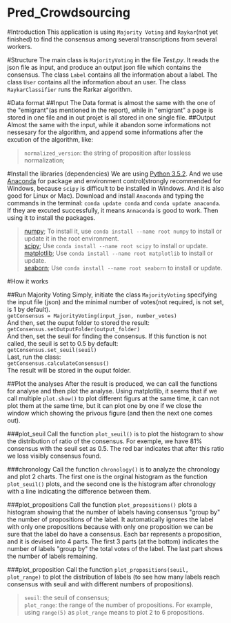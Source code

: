 Pred_Crowdsourcing
===

#Introduction
This application is using `Majority Voting` and `Raykar`(not yet finished) to find the consensus among several transcriptions from several workers.

#Structure
The main class is `MajorityVoting` in the file *Test.py*. It reads the json file as input, and produce an output json file which contains the consensus.
The class `Label` contains all the information about a label.
The class `User` contains all the information about an user.
The class `RaykarClassifier` runs the Rarkar algorithm.

#Data format
##Input
The Data format is almost the same with the one of the "emigrant"(as mentioned in the report), while in "emigrant" a page is stored in one file and in out projet is all stored in one single file.
##Output
Almost the same with the input, while it abandon some informations not nessesary for the algorithm, and append some informations after the excution of the algorithm, like:
>`normalized_version`: the string of proposition after lossless normalization;

#Install the libraries (dependencies)
We are using [Python 3.5.2](https://www.python.org/downloads/release/python-352/).
And we use [Anaconda](https://www.continuum.io/downloads) for package and environment control(strongly recommended for Windows, because `scipy` is difficult to be installed in Windows. And it is also good for Linux or Mac).
Download and install `Anaconda` and typing the commands in the terminal: `conda update conda` and `conda update anaconda`. If they are excuted successfully, it means `Annaconda` is good to work.
Then using it to install the packages.
>[numpy](http://www.numpy.org/); To install it, use `conda install --name root numpy` to install or update it in the root environment.  
>[scipy](http://www.scipy.org/install.html); Use `conda install --name root scipy` to install or update.  
>[matplotlib](http://matplotlib.org/); Use `conda install --name root matplotlib` to install or update.  
>[seaborn](http://seaborn.pydata.org/); Use `conda install --name root seaborn` to install or update.  

#How it works 

##Run Majority Voting
Simply, initiate the class `MajorityVoting` specifying the input file (json) and the minimal number of votes(not required, is not set, is 1 by default).  
    `getConsensus = MajorityVoting(input_json, number_votes)`  
And then, set the ouput folder to stored the result:  
    `getConsensus.setOutputFolder(output_folder)`  
And then, set the seuil for finding the consensus. If this function is not called, the seuil is set to 0.5 by default:  
    `getConsensus.set_seuil(seuil)`  
Last, run the class:  
    `getConsensus.calculateConsensus()`  
The result will be stored in the ouput folder.

##Plot the analyses
After the result is produced, we can call the functions for analyse and then plot the analyse. Using matplotlib, it seems that if we call multiple `plot.show()` to plot different figurs at the same time, it can not plot them at the same time, but it can plot one by one if we close the window which showing the privous figure (and then the next one comes out).

###plot_seuil
Call the function `plot_seuil()` is to plot the histogram to show the distribution of ratio of the consensus. For exemple, we have 81% consensus with the seuil set as 0.5. The red bar indicates that after this ratio we loss visibly consensus found.

###chronology
Call the function `chronology()` is to analyze the chronology and plot 2 charts. The first one is the orginal histogram as the function `plot_seuil()` plots, and the second one is the histogram after chronology with a line indicating the difference between them.

###plot_propositions
Call the function `plot_propositions()` plots a histogram showing that the number of labels having consensus "group by" the number of propositions of the label. It automatically ignores the label with only one propositions because with only one proposition we can be sure that the label do have a consensus. Each bar represents a proposition, and it is devised into 4 parts. The first 3 parts (at the bottom) indicates the number of labels "group by" the total votes of the label. The last part shows the number of labels remaining.

###plot_proposition
Call the function `plot_propositions(seuil, plot_range)` to plot the distribution of labels (to see how many labels reach consensus with seuil and with different numbers of propositions).
>`seuil`: the seuil of consensus;  
>`plot_range`: the range of the number of propositions. For example, using `range(5)` as `plot_range` means to plot 2 to 6 propositions.  


